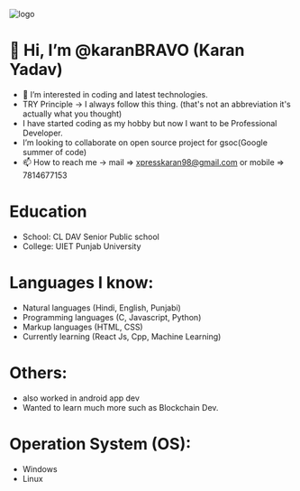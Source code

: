 ![logo](https://user-images.githubusercontent.com/77043443/193553031-add42aeb-63ba-4c8e-9eb3-5b5f315ccc26.png)
# 👋 Hi, I’m @karanBRAVO (Karan Yadav)
- 👀 I’m interested in coding and latest technologies.
- TRY Principle -> I always follow this thing. (that's not an abbreviation it's actually what you thought)
- I have started coding as my hobby but now I want to be Professional Developer.
- I’m looking to collaborate on open source project for gsoc(Google summer of code)
- 📫 How to reach me -> mail => xpresskaran98@gmail.com or mobile => 7814677153
# Education
- School: CL DAV Senior Public school
- College: UIET Punjab University
# Languages I know:
- Natural languages (Hindi, English, Punjabi)
- Programming languages (C, Javascript, Python)
- Markup languages (HTML, CSS)
- Currently learning (React Js, Cpp, Machine Learning)
# Others:
- also worked in android app dev
- Wanted to learn much more such as Blockchain Dev.
# Operation System (OS):
- Windows
- Linux

